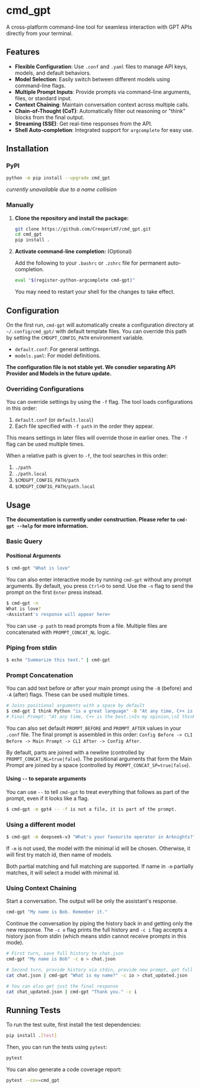 # cmd_gpt

A cross-platform command-line tool for seamless interaction with GPT APIs directly from your terminal.

## Features

- **Flexible Configuration**: Use `.conf` and `.yaml` files to manage API keys, models, and default behaviors.
- **Model Selection**: Easily switch between different models using command-line flags.
- **Multiple Prompt Inputs**: Provide prompts via command-line arguments, files, or standard input.
- **Context Chaining**: Maintain conversation context across multiple calls.
- **Chain-of-Thought (CoT)**: Automatically filter out reasoning or "think" blocks from the final output.
- **Streaming (SSE)**: Get real-time responses from the API.
- **Shell Auto-completion**: Integrated support for `argcomplete` for easy use.

## Installation

### PyPI

```bash
python -m pip install --upgrade cmd_gpt
```

*currently unavailable due to a name collision*

### Manually

1.  **Clone the repository and install the package:**

    ```bash
    git clone https://github.com/CreeperLKF/cmd_gpt.git
    cd cmd_gpt
    pip install .
    ```

2.  **Activate command-line completion:** (Optional)

    Add the following to your `.bashrc` or `.zshrc` file for permanent auto-completion.

    ```bash
    eval "$(register-python-argcomplete cmd-gpt)"
    ```

    You may need to restart your shell for the changes to take effect.

## Configuration

On the first run, `cmd-gpt` will automatically create a configuration directory at `~/.config/cmd_gpt/` with default template files. You can override this path by setting the `CMDGPT_CONFIG_PATH` environment variable.

- `default.conf`: For general settings.
- `models.yaml`: For model definitions.

**The configuration file is not stable yet. We consdier separating API Provider and Models in the future update.**

### Overriding Configurations

You can override settings by using the `-f` flag. The tool loads configurations in this order:
1.  `default.conf` (or `default.local`)
2.  Each file specified with `-f path` in the order they appear.

This means settings in later files will override those in earlier ones. The `-f` flag can be used multiple times.

When a relative path is given to `-f`, the tool searches in this order:
1.  `./path`
2.  `./path.local`
3.  `$CMDGPT_CONFIG_PATH/path`
4.  `$CMDGPT_CONFIG_PATH/path.local`

## Usage

**The documentation is currently under construction. Please refer to `cmd-gpt --help` for more information.**

### Basic Query

#### Positional Arguments

```bash
$ cmd-gpt "What is love"
```

You can also enter interactive mode by running `cmd-gpt` without any prompt arguments. By default, you press `Ctrl+D` to send. Use the `-n` flag to send the prompt on the first `Enter` press instead.

```bash
$ cmd-gpt -n
What is love?
<Assistant's response will appear here>
```

You can use `-p path` to read prompts from a file. Multiple files are concatenated with `PROMPT_CONCAT_NL` logic.

### Piping from stdin

```bash
$ echo "Summarize this text." | cmd-gpt
```

### Prompt Concatenation

You can add text before or after your main prompt using the `-B` (before) and `-A` (after) flags. These can be used multiple times.

```bash
# Joins positional arguments with a space by default
$ cmd-gpt I think Python "is a great language" -B "At any time, C++ is the best." -B "In my opinion," -A "What is the best language?" -A "(Only answer C++/Python according to the context)"
# Final Prompt: "At any time, C++ is the best.\nIn my opinion,\nI think Python is a great language\nWhat is the best language?\n(Only answer C++/Python according to the context)\n"
```

You can also set default `PROMPT_BEFORE` and `PROMPT_AFTER` values in your `.conf` file. The final prompt is assembled in this order: `Config Before -> CLI Before -> Main Prompt -> CLI After -> Config After`.

By default, parts are joined with a newline (controlled by `PROMPT_CONCAT_NL=true|false`). The positional arguments that form the Main Prompt are joined by a space (controlled by `PROMPT_CONCAT_SP=true|false`).

#### Using `--` to separate arguments

You can use `--` to tell `cmd-gpt` to treat everything that follows as part of the prompt, even if it looks like a flag.

```bash
$ cmd-gpt -m gpt4 -- -f is not a file, it is part of the prompt.
```

### Using a different model

```bash
$ cmd-gpt -m deepseek-v3 "What's your favourite operator in Arknights?"
```

If `-m` is not used, the model with the minimal id will be chosen. Otherwise, it will first try match id, then name of models.

Both partial matching and full matching are supported. If name in `-m` partially matches, it will select a model with minimal id.

### Using Context Chaining

Start a conversation. The output will be only the assistant's response.

```bash
cmd-gpt "My name is Bob. Remember it."
```

Continue the conversation by piping the history back in and getting only the new response. The `-c o` flag prints the full history and `-c i` flag accepts a history json from stdin (which means stdin cannot receive prompts in this mode).

```bash
# First turn, save full history to chat.json
cmd-gpt "My name is Bob" -c o > chat.json

# Second turn, provide history via stdin, provide new prompt, get full history back
cat chat.json | cmd-gpt "What is my name?" -c io > chat_updated.json

# You can also get just the final response
cat chat_updated.json | cmd-gpt "Thank you." -c i
```

## Running Tests

To run the test suite, first install the test dependencies:

```bash
pip install .[test]
```

Then, you can run the tests using `pytest`:

```bash
pytest
```

You can also generate a code coverage report:

```bash
pytest --cov=cmd_gpt
```
